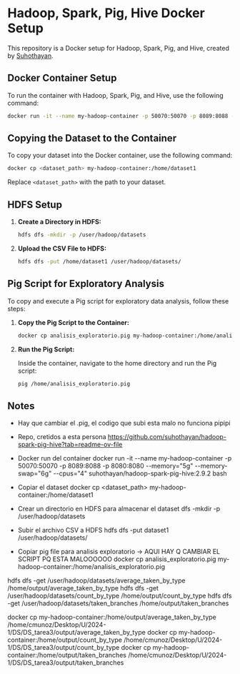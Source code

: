 # Hadoop, Spark, Pig, Hive Docker Setup

This repository is a Docker setup for Hadoop, Spark, Pig, and Hive, created by [Suhothayan](https://github.com/suhothayan).

## Docker Container Setup

To run the container with Hadoop, Spark, Pig, and Hive, use the following command:

```sh
docker run -it --name my-hadoop-container -p 50070:50070 -p 8089:8088 -p 8080:8080 --memory="5g" --memory-swap="6g" --cpus="4" suhothayan/hadoop-spark-pig-hive:2.9.2 bash
```

## Copying the Dataset to the Container

To copy your dataset into the Docker container, use the following command:

```sh
docker cp <dataset_path> my-hadoop-container:/home/dataset1
```

Replace `<dataset_path>` with the path to your dataset.

## HDFS Setup

1. **Create a Directory in HDFS:**

    ```sh
    hdfs dfs -mkdir -p /user/hadoop/datasets
    ```

2. **Upload the CSV File to HDFS:**

    ```sh
    hdfs dfs -put /home/dataset1 /user/hadoop/datasets/
    ```

## Pig Script for Exploratory Analysis

To copy and execute a Pig script for exploratory data analysis, follow these steps:

1. **Copy the Pig Script to the Container:**

    ```sh
    docker cp analisis_exploratorio.pig my-hadoop-container:/home/analisis_exploratorio.pig
    ```

2. **Run the Pig Script:**

    Inside the container, navigate to the home directory and run the Pig script:

    ```sh
    pig /home/analisis_exploratorio.pig
    ```

## Notes

- Hay que cambiar el .pig, el codigo que subi esta malo no funciona pipipi

- Repo, cretidos a esta persona
https://github.com/suhothayan/hadoop-spark-pig-hive?tab=readme-ov-file

- Docker run del container
docker run -it --name my-hadoop-container -p 50070:50070 -p 8089:8088 -p 8080:8080 --memory="5g" --memory-swap="6g" --cpus="4" suhothayan/hadoop-spark-pig-hive:2.9.2 bash

- Copiar el dataset
docker cp <dataset_path> my-hadoop-container:/home/dataset1

- Crear un directorio en HDFS para almacenar el dataset
     dfs -mkdir -p /user/hadoop/datasets

- Subir el archivo CSV a HDFS
hdfs dfs -put dataset1 /user/hadoop/datasets/

- Copiar pig file para analisis exploratorio -> AQUI HAY Q CAMBIAR EL SCRIPT PQ ESTA MALOOOOOO
docker cp analisis_exploratorio.pig my-hadoop-container:/home/analisis_exploratorio.pig

hdfs dfs -get /user/hadoop/datasets/average_taken_by_type /home/output/average_taken_by_type
hdfs dfs -get /user/hadoop/datasets/count_by_type /home/output/count_by_type
hdfs dfs -get /user/hadoop/datasets/taken_branches /home/output/taken_branches

docker cp my-hadoop-container:/home/output/average_taken_by_type /home/cmunoz/Desktop/U/2024-1/DS/DS_tarea3/output/average_taken_by_type
docker cp my-hadoop-container:/home/output/count_by_type /home/cmunoz/Desktop/U/2024-1/DS/DS_tarea3/output/count_by_type
docker cp my-hadoop-container:/home/output/taken_branches /home/cmunoz/Desktop/U/2024-1/DS/DS_tarea3/output/taken_branches